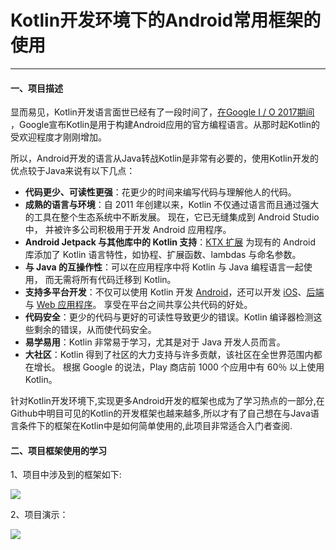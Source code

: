 # **Kotlin开发环境下的Android常用框架的使用**

------



#### 一、项目描述

显而易见，Kotlin开发语言面世已经有了一段时间了，[在Google I / O 2017期间](https://techcrunch.com/2017/05/17/google-makes-kotlin-a-first-class-language-for-writing-android-apps/) ，Google宣布Kotlin是用于构建Android应用的官方编程语言。从那时起Kotlin的受欢迎程度才刚刚增加。

所以，Android开发的语言从Java转战Kotlin是非常有必要的，使用Kotlin开发的优点较于Java来说有以下几点：

-   **代码更少、可读性更强**：花更少的时间来编写代码与理解他人的代码。
-   **成熟的语言与环境**：自 2011 年创建以来，Kotlin 不仅通过语言而且通过强大的工具在整个生态系统中不断发展。 现在，它已无缝集成到 Android Studio 中， 并被许多公司积极用于开发 Android 应用程序。
-   **Android Jetpack 与其他库中的 Kotlin 支持**：[KTX 扩展](https://developer.android.com/kotlin/ktx) 为现有的 Android 库添加了 Kotlin 语言特性，如协程、扩展函数、lambdas 与命名参数。
-   **与 Java 的互操作性**：可以在应用程序中将 Kotlin 与 Java 编程语言一起使用， 而无需将所有代码迁移到 Kotlin。
-   **支持多平台开发**：不仅可以使用 Kotlin 开发 [Android](https://www.kotlincn.net/docs/reference/android-overview.html)，还可以开发 [iOS](https://kotlinlang.org/lp/mobile/)、[后端](https://www.kotlincn.net/lp/server-side/)与 [Web 应用程序](https://www.kotlincn.net/docs/reference/js-overview.html)。 享受在平台之间共享公共代码的好处。
-   **代码安全**：更少的代码与更好的可读性导致更少的错误。Kotlin 编译器检测这些剩余的错误，从而使代码安全。
-   **易学易用**：Kotlin 非常易于学习，尤其是对于 Java 开发人员而言。
-   **大社区**：Kotlin 得到了社区的大力支持与许多贡献，该社区在全世界范围内都在增长。 根据 Google 的说法，Play 商店前 1000 个应用中有 60％ 以上使用 Kotlin。



针对Kotlin开发环境下,实现更多Android开发的框架也成为了学习热点的一部分,在Github中明目可见的Kotlin的开发框架也越来越多,所以才有了自己想在与Java语言条件下的框架在Kotlin中是如何简单使用的,此项目非常适合入门者查阅.

#### 二、项目框架使用的学习

1、项目中涉及到的框架如下:

![](I:%5CAndroid_Dev_Projects%5CKotlinAppFramework%5CPic%5CAndroid%20Kotlin%E5%BC%80%E5%8F%91%E6%A1%86%E6%9E%B6%E5%AD%A6%E4%B9%A0.png)

2、项目演示：

![](I:%5CAndroid_Dev_Projects%5CKotlinAppFramework%5CPic%5Cinputbuttonview%20%E6%93%8D%E4%BD%9C%E7%A4%BA%E6%84%8F%E5%9B%BE.gif)











